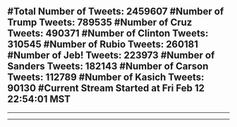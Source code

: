 #Total Number of Tweets: 2459607 
#Number of Trump Tweets: 789535
#Number of Cruz Tweets: 490371
#Number of Clinton Tweets: 310545
#Number of Rubio Tweets: 260181
#Number of Jeb! Tweets: 223973
#Number of Sanders Tweets: 182143
#Number of Carson Tweets: 112789
#Number of Kasich Tweets: 90130
#Current Stream Started at Fri Feb 12 22:54:01 MST
---
---
---
